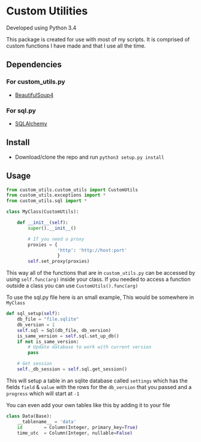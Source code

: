 # Custom Utilities

Developed using Python 3.4  

This package is created for use with most of my scripts. It is comprised of custom functions I have made and that I use all the time.

## Dependencies
### For custom_utils.py
- [BeautifulSoup4](https://pypi.python.org/pypi/beautifulsoup4)

### For sql.py
- [SQLAlchemy](https://pypi.python.org/pypi/SQLAlchemy)

## Install
- Download/clone the repo and run `python3 setup.py install`

## Usage
```python
from custom_utils.custom_utils import CustomUtils
from custom_utils.exceptions import *
from custom_utils.sql import *

class MyClass(CustomUtils):

    def __init__(self):
        super().__init__()

        # If you need a proxy
        proxies = {
                   'http': 'http://host:port'
                   }
        self.set_proxy(proxies)
```
This way all of the functions that are in `custom_utils.py` can be accessed by using `self.func(arg)` inside your class. If you needed to access a function outside a class you can use `CustomUtils().func(arg)`

To use the sql.py file here is an small example, This would be somewhere in `MyClass`
```python
def sql_setup(self):
    db_file = "file.sqlite"
    db_version = 1
    self.sql = Sql(db_file, db_version)
    is_same_version = self.sql.set_up_db()
    if not is_same_version:
        # Update database to work with current version
        pass

    # Get session
    self._db_session = self.sql.get_session()
```
This will setup a table in an sqlite database called `settings` which has the fields `field` & `value` with the rows for the `db_version` that you passed and a `progress` which will start at `-1`

You can even add your own tables like this by adding it to your file
  
```python
class Data(Base):
    __tablename__ = 'data'
    id        = Column(Integer, primary_key=True)
    time_utc  = Column(Integer, nullable=False)
```